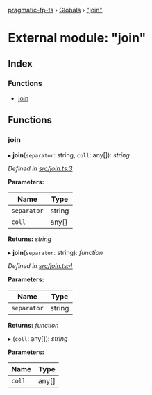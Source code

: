 [pragmatic-fp-ts](../README.md) › [Globals](../globals.md) › ["join"](_join_.md)

# External module: "join"

## Index

### Functions

* [join](_join_.md#join)

## Functions

###  join

▸ **join**(`separator`: string, `coll`: any[]): *string*

*Defined in [src/join.ts:3](https://github.com/hermann-p/pragmatic-fp-ts/blob/a1a02fb/src/join.ts#L3)*

**Parameters:**

Name | Type |
------ | ------ |
`separator` | string |
`coll` | any[] |

**Returns:** *string*

▸ **join**(`separator`: string): *function*

*Defined in [src/join.ts:4](https://github.com/hermann-p/pragmatic-fp-ts/blob/a1a02fb/src/join.ts#L4)*

**Parameters:**

Name | Type |
------ | ------ |
`separator` | string |

**Returns:** *function*

▸ (`coll`: any[]): *string*

**Parameters:**

Name | Type |
------ | ------ |
`coll` | any[] |
